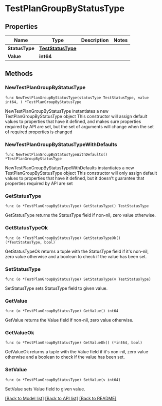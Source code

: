 # TestPlanGroupByStatusType

## Properties

Name | Type | Description | Notes
------------ | ------------- | ------------- | -------------
**StatusType** | [**TestStatusType**](TestStatusType.md) |  | 
**Value** | **int64** |  | 

## Methods

### NewTestPlanGroupByStatusType

`func NewTestPlanGroupByStatusType(statusType TestStatusType, value int64, ) *TestPlanGroupByStatusType`

NewTestPlanGroupByStatusType instantiates a new TestPlanGroupByStatusType object
This constructor will assign default values to properties that have it defined,
and makes sure properties required by API are set, but the set of arguments
will change when the set of required properties is changed

### NewTestPlanGroupByStatusTypeWithDefaults

`func NewTestPlanGroupByStatusTypeWithDefaults() *TestPlanGroupByStatusType`

NewTestPlanGroupByStatusTypeWithDefaults instantiates a new TestPlanGroupByStatusType object
This constructor will only assign default values to properties that have it defined,
but it doesn't guarantee that properties required by API are set

### GetStatusType

`func (o *TestPlanGroupByStatusType) GetStatusType() TestStatusType`

GetStatusType returns the StatusType field if non-nil, zero value otherwise.

### GetStatusTypeOk

`func (o *TestPlanGroupByStatusType) GetStatusTypeOk() (*TestStatusType, bool)`

GetStatusTypeOk returns a tuple with the StatusType field if it's non-nil, zero value otherwise
and a boolean to check if the value has been set.

### SetStatusType

`func (o *TestPlanGroupByStatusType) SetStatusType(v TestStatusType)`

SetStatusType sets StatusType field to given value.


### GetValue

`func (o *TestPlanGroupByStatusType) GetValue() int64`

GetValue returns the Value field if non-nil, zero value otherwise.

### GetValueOk

`func (o *TestPlanGroupByStatusType) GetValueOk() (*int64, bool)`

GetValueOk returns a tuple with the Value field if it's non-nil, zero value otherwise
and a boolean to check if the value has been set.

### SetValue

`func (o *TestPlanGroupByStatusType) SetValue(v int64)`

SetValue sets Value field to given value.



[[Back to Model list]](../README.md#documentation-for-models) [[Back to API list]](../README.md#documentation-for-api-endpoints) [[Back to README]](../README.md)


